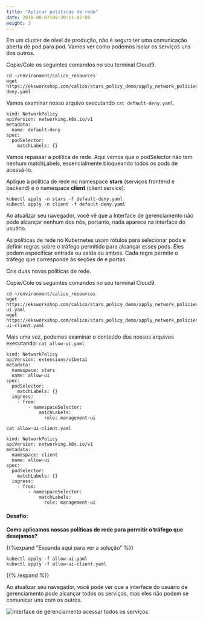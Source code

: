 ```yaml
---
title: "Aplicar políticas de rede"
date: 2018-08-07T08:30:11-07:00
weight: 3
---
```

Em um cluster de nível de produção, não é seguro ter uma comunicação aberta de pod para pod. Vamos ver como podemos isolar os serviços uns dos outros.

Copie/Cole os seguintes comandos no seu terminal Cloud9.
```
cd ~/environment/calico_resources
wget https://eksworkshop.com/calico/stars_policy_demo/apply_network_policies.files/default-deny.yaml
```

Vamos examinar nosso arquivo executando `cat default-deny.yaml`.

```
kind: NetworkPolicy
apiVersion: networking.k8s.io/v1
metadata:
  name: default-deny
spec:
  podSelector:
    matchLabels: {}
```

Vamos repassar a política de rede. Aqui vemos que o podSelector não tem nenhum matchLabels, essencialmente bloqueando todos os pods de acessá-lo.

Aplique a política de rede no namespace **stars** (serviços frontend e backend) e o namespace **client** (client service):

```
kubectl apply -n stars -f default-deny.yaml
kubectl apply -n client -f default-deny.yaml
```

Ao atualizar seu navegador, você vê que a Interface de gerenciamento não pode alcançar nenhum dos nós, portanto, nada aparece na interface do usuário.

As políticas de rede no Kubernetes usam rótulos para selecionar pods e definir regras sobre o tráfego permitido para alcançar esses pods. Eles podem especificar entrada ou saída ou ambos. Cada regra permite o tráfego que corresponde às seções de e portas.

Crie duas novas políticas de rede.

Copie/Cole os seguintes comandos no seu terminal Cloud9.
```
cd ~/environment/calico_resources
wget https://eksworkshop.com/calico/stars_policy_demo/apply_network_policies.files/allow-ui.yaml
wget https://eksworkshop.com/calico/stars_policy_demo/apply_network_policies.files/allow-ui-client.yaml
```

Mais uma vez, podemos examinar o conteúdo dos nossos arquivos executando: `cat allow-ui.yaml`

```
kind: NetworkPolicy
apiVersion: extensions/v1beta1
metadata:
  namespace: stars
  name: allow-ui
spec:
  podSelector:
    matchLabels: {}
  ingress:
    - from:
        - namespaceSelector:
            matchLabels:
              role: management-ui
```

`cat allow-ui-client.yaml`
```
kind: NetworkPolicy
apiVersion: networking.k8s.io/v1
metadata:
  namespace: client
  name: allow-ui
spec:
  podSelector:
    matchLabels: {}
  ingress:
    - from:
        - namespaceSelector:
            matchLabels:
              role: management-ui
```

#### Desafio:
**Como aplicamos nossas políticas de rede para permitir o tráfego que desejamos?**

{{%expand "Expanda aqui para ver a solução" %}}
```
kubectl apply -f allow-ui.yaml
kubectl apply -f allow-ui-client.yaml
```
{{% /expand %}}

Ao atualizar seu navegador, você pode ver que a interface do usuário de gerenciamento pode alcançar todos os serviços, mas eles não podem se comunicar uns com os outros.

![Interface de gerenciamento acessar todos os serviços](/images/calico-mgmtui-access.png)
